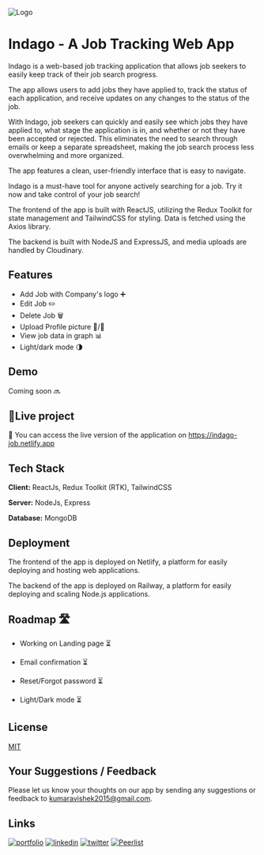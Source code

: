 
![Logo](https://res.cloudinary.com/die12ywpb/image/upload/v1674230240/indago/Indago%20job%20tracking%20web%20app%20logo.png)


# Indago - A Job Tracking Web App

Indago is a web-based job tracking application that allows job seekers to easily keep track of their job search progress. 

The app allows users to add jobs they have applied to, track the status of each application, and receive updates on any changes to the status of the job.

With Indago, job seekers can quickly and easily see which jobs they have applied to, what stage the application is in, and whether or not they have been accepted or rejected. This eliminates the need to search through emails or keep a separate spreadsheet, making the job search process less overwhelming and more organized.

The app features a clean, user-friendly interface that is easy to navigate.

Indago is a must-have tool for anyone actively searching for a job. Try it now and take control of your job search!

The frontend of the app is built with ReactJS, utilizing the Redux Toolkit for state management and TailwindCSS for styling. Data is fetched using the Axios library. 

The backend is built with NodeJS and ExpressJS, and media uploads are handled by Cloudinary.
## Features

- Add Job with Company's logo ➕
- Edit Job ✏️
- Delete Job 🗑️
- Upload Profile picture 👨/👧
- View job data in graph 📊
- Light/dark mode 🌗

## Demo

Coming soon 🔜 


## 🔴Live project

🔗 You can access the live version of the application on https://indago-job.netlify.app
## Tech Stack

**Client:** ReactJs, Redux Toolkit (RTK), TailwindCSS

**Server:** NodeJs, Express

**Database:** MongoDB


## Deployment

The frontend of the app is deployed on Netlify, a platform for easily deploying and hosting web applications.

The backend of the app is deployed on Railway, a platform for easily deploying and scaling Node.js applications.


## Roadmap 🛣️

- Working on Landing page ⏳

- Email confirmation ⏳

- Reset/Forgot password ⏳ 

- Light/Dark mode ⏳
## License

[MIT](https://choosealicense.com/licenses/mit/)


## Your Suggestions / Feedback

Please let us know your thoughts on our app by sending any suggestions or feedback to kumaravishek2015@gmail.com.


## Links
[![portfolio](https://img.shields.io/badge/my_portfolio-000?style=for-the-badge&logo=ko-fi&logoColor=white)](https://themodernmonk7.netlify.app)
[![linkedin](https://img.shields.io/badge/linkedin-0A66C2?style=for-the-badge&logo=linkedin&logoColor=white)](https://www.linkedin.com/in/themodernmonk7)
[![twitter](https://img.shields.io/badge/twitter-1DA1F2?style=for-the-badge&logo=twitter&logoColor=white)](https://twitter.com/themodernmonk7)
[![Peerlist](https://github-readme-badge.peerlist.io/api/themodernmonk7?style=social)](https://peerlist.io/themodernmonk7)

